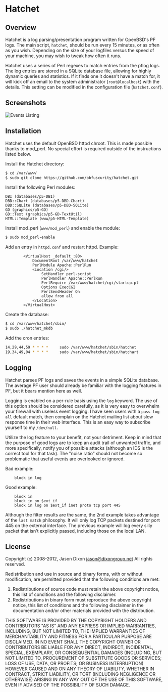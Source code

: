 # Hatchet

## Overview

Hatchet is a log parsing/presentation program written for OpenBSD's PF logs. The main script, `hatchet`, should be run every 15 minutes, or as often as you wish. Depending on the size of your logfiles versus the speed of your machine, you may wish to tweak how often it runs.

Hatchet uses a series of Perl regexes to match entries from the pflog logs. The log entries are stored in a SQLite database file, allowing for highly dynamic queries and statistics. If it finds one it doesn't have a match for, it will kick off an email to the system administrator (`root@localhost`) with the details. This setting can be modified in the configuration file (`hatchet.conf`).

## Screenshots

![Events Listing](hatchet/blob/master/images/screenshot.png)

## Installation

Hatchet uses the default OpenBSD httpd chroot. This is made possible thanks to mod_perl. No special effort is required outside of the instructions listed below.

Install the Hatchet directory:

```bash
$ cd /var/www/
$ sudo git clone https://github.com/obfuscurity/hatchet.git
```

Install the following Perl modules:

```
DBI (databases/p5-DBI)
DBD::Chart (databases/p5-DBD-Chart)
DBD::SQLite (databases/p5-DBD-SQLite)
GD (graphics/p5-GD)
GD::Text (graphics/p5-GD-TextUtil)
HTML::Template (www/p5-HTML-Template)
```

Install mod_perl (`www/mod_perl`) and enable the module:

```bash
$ sudo mod_perl-enable
```

Add an entry in `httpd.conf` and restart httpd. Example:

```
        <VirtualHost _default_:80>
            DocumentRoot /var/www/hatchet
            PerlModule Apache::PerlRun
            <Location /cgi/>
                SetHandler perl-script
                PerlHandler Apache::PerlRun
                PerlRequire /var/www/hatchet/cgi/startup.pl
                Options ExecCGI
                PerlSendHeader On
                allow from all
            </Location>
        </VirtualHost>
```

Create the database:

```bash
$ cd /var/www/hatchet/sbin/
$ sudo ./hatchet_mkdb
```

Add the cron entries:

```bash
14,29,44,59 * * * *     sudo /var/www/hatchet/sbin/hatchet
19,34,49,04 * * * *     sudo /var/www/hatchet/sbin/hatchart
```

## Logging

Hatchet parses PF logs and saves the events in a simple SQLite database. The average PF user should already be familiar with the logging features in PF, but it bears mention here as well.

Logging is enabled on a per-rule basis using the `log` keyword. The use of this option should be considered carefully, as it is very easy to overwhelm your firewall with useless event logging. I have seen users with a `pass log all` default match, then complain on the Hatchet mailing list about slow response time in their web interface. This is an easy way to subscribe yourself to my `/dev/null`.

Utilize the log feature to your benefit, not your detriment. Keep in mind that the purpose of good logs are to keep an audit trail of unwanted traffic, and more specifically, notify you of possible attacks (although an IDS is the correct tool for that task). The "noise ratio" should not become so problematic that useful events are overlooked or ignored.

Bad example:

```
    block in log
```

Good example:

```
    block in
    block in on $ext_if
    block in log on $ext_if inet proto tcp port 445
```

Although the filter results are the same, the 2nd example takes advantage of the `last match` philosophy. It will only log TCP packets destined for port 445 on the external interface. The previous example will log every silly packet that isn't explicitly passed, including those on the local LAN.

## License

Copyright (c) 2008-2012, Jason Dixon <jason@dixongroup.net>
All rights reserved.

Redistribution and use in source and binary forms, with or without modification, 
are permitted provided that the following conditions are met:

1. Redistributions of source code must retain the above copyright notice, this
list of conditions and the following disclaimer.
2. Redistributions in binary form must reproduce the above copyright notice, this
list of conditions and the following disclaimer in the documentation and/or other
materials provided with the distribution.

THIS SOFTWARE IS PROVIDED BY THE COPYRIGHT HOLDERS AND CONTRIBUTORS "AS IS" AND
ANY EXPRESS OR IMPLIED WARRANTIES, INCLUDING, BUT NOT LIMITED TO, THE IMPLIED
WARRANTIES OF MERCHANTABILITY AND FITNESS FOR A PARTICULAR PURPOSE ARE
DISCLAIMED.  IN NO EVENT SHALL THE COPYRIGHT OWNER OR CONTRIBUTORS BE LIABLE FOR
ANY DIRECT, INDIRECT, INCIDENTAL, SPECIAL, EXEMPLARY, OR CONSEQUENTIAL DAMAGES
(INCLUDING, BUT NOT LIMITED TO, PROCUREMENT OF SUBSTITUTE GOODS OR SERVICES; LOSS
OF USE, DATA, OR PROFITS; OR BUSINESS INTERRUPTION) HOWEVER CAUSED AND ON ANY
THEORY OF LIABILITY, WHETHER IN CONTRACT, STRICT LIABILITY, OR TORT (INCLUDING
NEGLIGENCE OR OTHERWISE) ARISING IN ANY WAY OUT OF THE USE OF THIS SOFTWARE, EVEN
IF ADVISED OF THE POSSIBILITY OF SUCH DAMAGE.
